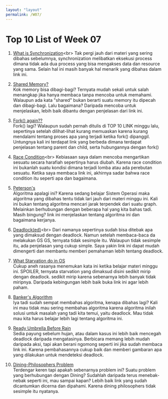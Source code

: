 ```yaml
---
layout: "layout"
permalink: /W07/
---
```


# Top 10 List of Week 07

1. [What is Synchronization](https://www.guru99.com/process-synchronization.html#:~:text=Summary%3A-,Process%20synchronization%20is%20the%20task%20of%20coordinating%20the%20execution%20of,same%20shared%20data%20and%20resources.&text=Synchronization%20hardware%20is%20not%20a,Mutex%20Locks%20was%20also%20introduced.)<br>
Tak pergi jauh dari materi yang sering dibahas sebelumnya, synchronization melibatkan eksekusi process dimana tidak ada dua process yang bisa mengakses data dan resource yang sama. Selain hal ini masih banyak hal menarik yang dibahas dalam link ini.

2. [Shared Memory?](https://www.tutorialspoint.com/inter_process_communication/inter_process_communication_shared_memory.htm)<br>
Kok memory bisa dibagi-bagi? Ternyata mudah sekali untuk salah menangkap jika hanya membaca tanpa mencoba untuk memahami. Walaupun ada kata "shared" bukan berarti suatu memory itu dipecah dan dibagi-bagi. Lalu bagaimana? Daripada mencoba untuk menjelaskan, lebih baik dibantu dengan penjelasan dari link ini.

3. [Fork() again??](https://www.geeksforgeeks.org/using-fork-produce-1-parent-3-child-processes/)<br>
Fork() lagi? Walaupun sudah pernah ditulis di TOP 10 LINK minggu lalu, sepertinya setelah dilihat-lihat kurang memuaskan karena kurang mendalami tentang proses apa yang terjadi ketika fork() dipanggil. Untungnya kali ini terdapat link yang berbeda dimana terdapat penjelasan tentang parent dan child, serta hubungannya dengan fork()

4. [Race Condition](https://searchstorage.techtarget.com/definition/race-condition#:~:text=A%20race%20condition%20is%20an,sequence%20to%20be%20done%20correctly.)<br>
Kebiasaan saya dalam mencoba mengartikan sesuatu secara harafiah sepertinya harus diubah. Karena race condition ini bukanlah suatu kondisi dimana terjadi lomba atau ada perebutan sesuatu. Ketika saya membaca link ini, akhirnya sadar bahwa race condition itu seperti apa dan bagaimana.

5. [Peterson's](https://www.geeksforgeeks.org/petersons-algorithm-in-process-synchronization/)<br>
Algoritma apalagi ini? Karena sedang belajar Sistem Operasi maka algoritma yang dibahas tentu tidak lari jauh dari materi minggu ini. Kali ini bukan tentang algoritma mencari jarak terpendek dari suatu graph. Melainkan berhubungan dengan beberapa hal yang kita bahas tadi. Masih bingung? link ini menjelaskan tentang algoritma ini dan bagaimana kerjanya.

6. [Deadlock(ed)](https://www.geeksforgeeks.org/introduction-of-deadlock-in-operating-system/#:~:text=Deadlock%20is%20a%20situation%20where,acquired%20by%20some%20other%20process.)<br>
Dari namanya sepertinya sudah bisa ditebak apa yang dimaksud dengan deadlock. Namun setelah membaca-baca da melakukan GS GS, ternyata tidak sesimple itu. Walaupun tidak sesimple itu, ada penjelasan yang cukup simple. Saya yakin link ini dapat mudah dimengerti dan membantu memberi pemahaman lebih tentang deadlock.

7. [What Starvation do in OS](https://www.educative.io/edpresso/what-is-a-starvation-problem-in-an-operating-system)<br>
Cukup aneh rasanya menemukan kata ini ketika belajar materi minggu ini. SPOILER, ternyata starvation yang dimaksud disini sedikit mirip dengan deadlock. sedikit mirip karena sebenarnya lebih banyak tidak miripnya. Daripada kebingungan lebih baik buka link ini agar lebih paham.

8. [Banker's Algorithm](https://www.geeksforgeeks.org/bankers-algorithm-in-operating-system-2/#:~:text=The%20banker's%20algorithm%20is%20a,should%20be%20allowed%20to%20continue)<br>
Iya tadi sudah sempat membahas algoritma, kenapa dibahas lagi? Kali ini mau tidak mau sering membahas algoritma karena algoritma inilah solusi untuk masalah yang tadi kita temui, yaitu deadlock. Mau tidak mau kita harus belajar lebih lagi tentang algoritma ini.

9. [Ready Umbrella Before Rain](https://www.geeksforgeeks.org/deadlock-detection-algorithm-in-operating-system/)<br>
Sedia payung sebelum hujan, atau dalam kasus ini lebih baik mencegah deadlock daripada mengatasinya. Berbicara memang lebih mudah daripada aksi, tapi akan berani ngomong seperti ini jika sudah membaca link ini. Karena pembahasannya cukup baik dan memberi gambaran apa yang dilakukan untuk mendeteksi deadlock.

10. [Dining-Philosophers Problem](https://www.geeksforgeeks.org/dining-philosopher-problem-using-semaphores/)<br>
Terdengar keren tapi apakah sebenarnya problem ini? Suatu problem yang berhubungan dengan Dining? Sudahlah daripada terus menebak-nebak seperti ini, mau sampai kapan? Lebih baik link yang sudah dicantumkan dicerna dan dipahami. Karena dining philosophers tidak sesimple itu nyatanya.
